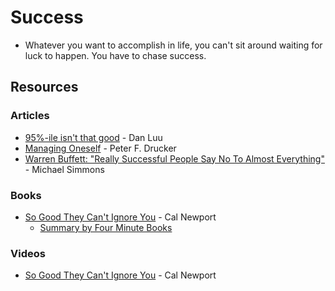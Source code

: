 # Success

* Whatever you want to accomplish in life, you can't sit around waiting for luck to happen. You have to chase success.

## Resources

### Articles

* [95%-ile isn't that good](https://danluu.com/p95-skill/) - Dan Luu
* [Managing Oneself](https://www.csub.edu/\~ecarter2/CSUB.MKTG%20490%20F10/DRUCKER%20HBR%20Managing%20Oneself.pdf) - Peter F. Drucker
* [Warren Buffett: "Really Successful People Say No To Almost Everything"](https://medium.com/accelerated-intelligence/warren-buffett-really-successful-people-say-no-to-almost-everything-ab78832ffebc) - Michael Simmons

### Books

* [So Good They Can't Ignore You](https://www.calnewport.com/books/so-good/) - Cal Newport
  * [Summary by Four Minute Books](https://fourminutebooks.com/so-good-they-cant-ignore-you-summary/)

### Videos

* [So Good They Can't Ignore You](https://www.youtube.com/watch?v=qwOdU02SE0w) - Cal Newport
